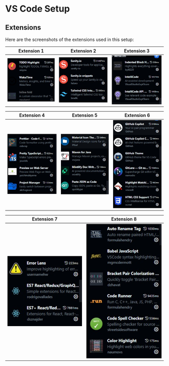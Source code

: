 # VS Code Setup

## Extensions

Here are the screenshots of the extensions used in this setup:

| Extension 1 | Extension 2 | Extension 3 |
|-------------|-------------|-------------|
| ![Extension 1](extensions/1.jpg) | ![Extension 2](extensions/2.jpg) | ![Extension 3](extensions/3.jpg) |

| Extension 4 | Extension 5 | Extension 6 |
|-------------|-------------|-------------|
| ![Extension 4](extensions/4.jpg) | ![Extension 5](extensions/5.jpg) | ![Extension 6](extensions/6.jpg) |

| Extension 7 | Extension 8 |
|-------------|-------------|
| ![Extension 7](extensions/7.jpg) | ![Extension 8](extensions/8.jpg) |
